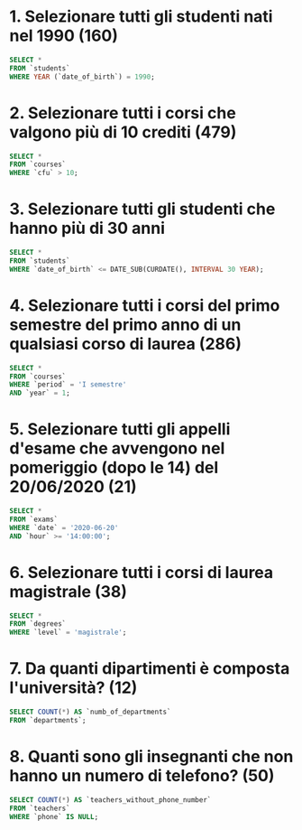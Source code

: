 # 1. Selezionare tutti gli studenti nati nel 1990 (160)

```sql
SELECT *
FROM `students`
WHERE YEAR (`date_of_birth`) = 1990;
```

# 2. Selezionare tutti i corsi che valgono più di 10 crediti (479)

```sql
SELECT *
FROM `courses`
WHERE `cfu` > 10;
```

# 3. Selezionare tutti gli studenti che hanno più di 30 anni

```sql
SELECT *
FROM `students`
WHERE `date_of_birth` <= DATE_SUB(CURDATE(), INTERVAL 30 YEAR);
```

# 4. Selezionare tutti i corsi del primo semestre del primo anno di un qualsiasi corso di laurea (286)

```sql
SELECT *
FROM `courses`
WHERE `period` = 'I semestre'
AND `year` = 1;
```

# 5. Selezionare tutti gli appelli d'esame che avvengono nel pomeriggio (dopo le 14) del 20/06/2020 (21)

```sql
SELECT *
FROM `exams`
WHERE `date` = '2020-06-20'
AND `hour` >= '14:00:00';
```

# 6. Selezionare tutti i corsi di laurea magistrale (38)

```sql
SELECT *
FROM `degrees`
WHERE `level` = 'magistrale';
```

# 7. Da quanti dipartimenti è composta l'università? (12)

```sql
SELECT COUNT(*) AS `numb_of_departments`
FROM `departments`;
```

# 8. Quanti sono gli insegnanti che non hanno un numero di telefono? (50)

```sql
SELECT COUNT(*) AS `teachers_without_phone_number`
FROM `teachers`
WHERE `phone` IS NULL;
```
